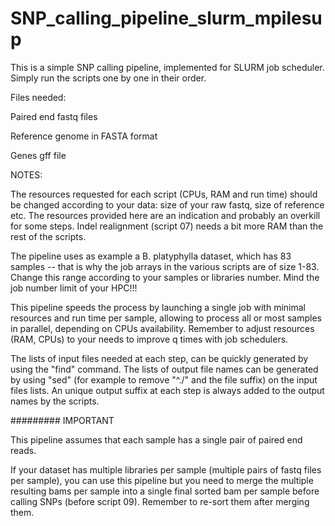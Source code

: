 # SNP_calling_pipeline_slurm_mpilesup


This is a simple SNP calling pipeline, implemented for SLURM job scheduler.
Simply run the scripts one by one in their order.

Files needed: 

Paired end fastq files

Reference genome in FASTA format

Genes gff file

NOTES:

The resources requested for each script (CPUs, RAM and run time) should be changed according to your data: size of your raw fastq, size of reference etc. The resources provided here are an indication and probably an overkill for some steps.
Indel realignment (script 07) needs a bit more RAM than the rest of the scripts.

The pipeline uses as example a B. platyphylla dataset, which has 83 samples -- that is why the job arrays in the various scripts are of size 1-83. Change this range according to your samples or libraries number. 
Mind the job number limit of your HPC!!!


This pipeline speeds the process by launching a single job with minimal resources and run time per sample, allowing to process all or most samples in parallel, depending on CPUs availability. 
Remember to adjust resources (RAM, CPUs) to your needs to improve q times with job schedulers.

The lists of input files needed at each step, can be quickly generated by using the "find" command. The lists of output file names can be generated by using "sed" (for example to remove "^./" and the file suffix) on the input files lists. An unique output suffix at each step is always added to the output names by the scripts.


######### IMPORTANT 

This pipeline assumes that each sample has a single pair of paired end reads. 


If your dataset has multiple libraries per sample (multiple pairs of fastq files per sample), you can use this pipeline but you need to merge the multiple resulting bams per sample into a single final sorted bam per sample before calling SNPs (before script 09). Remember to re-sort them after merging them.
